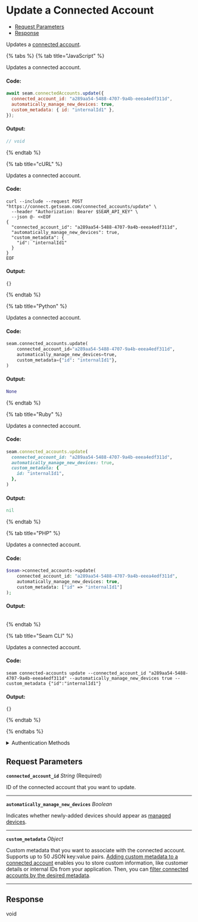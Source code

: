 # Update a Connected Account

- [Request Parameters](#request-parameters)
- [Response](#response)

Updates a [connected account](../../core-concepts/connected-accounts/README.md).


{% tabs %}
{% tab title="JavaScript" %}

Updates a connected account.

#### Code:

```javascript
await seam.connectedAccounts.update({
  connected_account_id: "a289aa54-5488-4707-9a4b-eeea4edf311d",
  automatically_manage_new_devices: true,
  custom_metadata: { id: "internalId1" },
});
```

#### Output:

```javascript
// void
```
{% endtab %}

{% tab title="cURL" %}

Updates a connected account.

#### Code:

```curl
curl --include --request POST "https://connect.getseam.com/connected_accounts/update" \
  --header "Authorization: Bearer $SEAM_API_KEY" \
  --json @- <<EOF
{
  "connected_account_id": "a289aa54-5488-4707-9a4b-eeea4edf311d",
  "automatically_manage_new_devices": true,
  "custom_metadata": {
    "id": "internalId1"
  }
}
EOF
```

#### Output:

```curl
{}
```
{% endtab %}

{% tab title="Python" %}

Updates a connected account.

#### Code:

```python
seam.connected_accounts.update(
    connected_account_id="a289aa54-5488-4707-9a4b-eeea4edf311d",
    automatically_manage_new_devices=true,
    custom_metadata={"id": "internalId1"},
)
```

#### Output:

```python
None
```
{% endtab %}

{% tab title="Ruby" %}

Updates a connected account.

#### Code:

```ruby
seam.connected_accounts.update(
  connected_account_id: "a289aa54-5488-4707-9a4b-eeea4edf311d",
  automatically_manage_new_devices: true,
  custom_metadata: {
    id: "internalId1",
  },
)
```

#### Output:

```ruby
nil
```
{% endtab %}

{% tab title="PHP" %}

Updates a connected account.

#### Code:

```php
$seam->connected_accounts->update(
    connected_account_id: "a289aa54-5488-4707-9a4b-eeea4edf311d",
    automatically_manage_new_devices: true,
    custom_metadata: ["id" => "internalId1"]
);
```

#### Output:

```php

```
{% endtab %}

{% tab title="Seam CLI" %}

Updates a connected account.

#### Code:

```seam_cli
seam connected-accounts update --connected_account_id "a289aa54-5488-4707-9a4b-eeea4edf311d" --automatically_manage_new_devices true --custom_metadata {"id":"internalId1"}
```

#### Output:

```seam_cli
{}
```
{% endtab %}

{% endtabs %}


<details>

<summary>Authentication Methods</summary>

- API key
- Personal access token
  <br>Must also include the `seam-workspace` header in the request.

To learn more, see [Authentication](https://docs.seam.co/latest/api/authentication).
</details>

## Request Parameters

**`connected_account_id`** *String* (Required)

ID of the connected account that you want to update.

---

**`automatically_manage_new_devices`** *Boolean*

Indicates whether newly-added devices should appear as [managed devices](../../core-concepts/devices/managed-and-unmanaged-devices.md).

---

**`custom_metadata`** *Object*

Custom metadata that you want to associate with the connected account. Supports up to 50 JSON key:value pairs. [Adding custom metadata to a connected account](../../core-concepts/connected-accounts/adding-custom-metadata-to-a-connected-account.md) enables you to store custom information, like customer details or internal IDs from your application. Then, you can [filter connected accounts by the desired metadata](../../core-concepts/connected-accounts/filtering-connected-accounts-by-custom-metadata.md).

---


## Response

void

